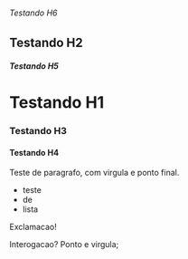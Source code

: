 ###### Testando H6
## Testando H2
##### Testando H5
# Testando H1
### Testando H3
#### Testando H4

Teste de paragrafo, com virgula e ponto final.

- teste
- de
- lista

Exclamacao!

Interogacao? Ponto e virgula;